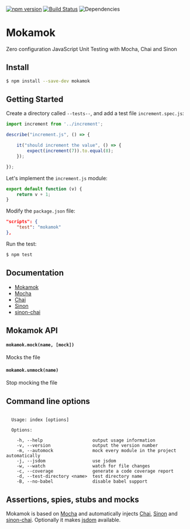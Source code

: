 [![npm version](https://badge.fury.io/js/mokamok.svg)](https://badge.fury.io/js/mokamok)
[![Build Status](https://travis-ci.org/ggyorfi/mokamok.svg?branch=master)](https://travis-ci.org/ggyorfi/mokamok)
![Dependencies](https://david-dm.org/ggyorfi/mokamok.svg)

# Mokamok

Zero configuration JavaScript Unit Testing with Mocha, Chai and Sinon

## Install

```bash
$ npm install --save-dev mokamok
```

## Getting Started

Create a directory called `--tests--`, and add a test file `increment.spec.js`:

```javascript
import increment from '../increment';

describe("increment.js", () => {

    it("should increment the value", () => {
        expect(increment(7)).to.equal(8);
    });

});
```

Let's implement the `increment.js` module:

```javascript
export default function (v) {
    return v + 1;
}
```

Modify the `package.json` file:

```json
"scripts": {
    "test": "mokamok"
},
```

Run the test:

```bash
$ npm test
```

## Documentation

* [Mokamok](https://ggyorfi.github.io/mokamok)
* [Mocha](https://mochajs.org)
* [Chai](http://chaijs.com/api/bdd/)
* [Sinon](http://sinonjs.org/docs/)
* [sinon-chai](https://github.com/domenic/sinon-chai)

## Mokamok API

#### `mokamok.mock(name, [mock])`

Mocks the file

#### `mokamok.unmock(name)`

Stop mocking the file

## Command line options

```

  Usage: index [options]

  Options:

    -h, --help                   output usage information
    -v, --version                output the version number
    -m, --automock               mock every module in the project automatically
    -j, --jsdom                  use jsdom
    -w, --watch                  watch for file changes
    -c, --coverage               generate a code coverage report
    -d, --test-directory <name>  test directory name
    -B, --no-babel               disable babel support

```

## Assertions, spies, stubs and mocks

Mokamok is based on [Mocha](https://mochajs.org) and automatically
injects [Chai](http://chaijs.com), [Sinon](http://sinonjs.org) and [sinon-chai](https://github.com/domenic/sinon-chai). Optionally it makes [jsdom](https://github.com/tmpvar/jsdom) available.
